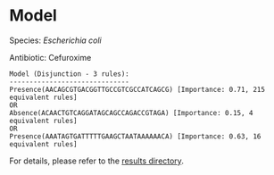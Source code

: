 
# Model

Species: *Escherichia coli*

Antibiotic: Cefuroxime

```
Model (Disjunction - 3 rules):
------------------------------
Presence(AACAGCGTGACGGTTGCCGTCGCCATCAGCG) [Importance: 0.71, 215 equivalent rules]
OR
Absence(ACAACTGTCAGGATAGCAGCCAGACCGTAGA) [Importance: 0.15, 4 equivalent rules]
OR
Presence(AAATAGTGATTTTTGAAGCTAATAAAAAACA) [Importance: 0.63, 16 equivalent rules]

```

For details, please refer to the [results directory](../../../../../results/scm_b/escherichia%20coli/cefuroxime/repeat_8/).

